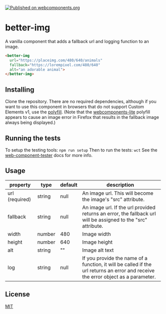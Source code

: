 [![Published on webcomponents.org](https://img.shields.io/badge/webcomponents.org-published-blue.svg)](https://www.webcomponents.org/element/pearlbea/better-img)

# better-img

A vanilla component that adds a fallback url and logging function to an image.

<!---
```
<custom-element-demo>
  <template>
    <style> body { text-align: center; } </style>
    <script src="../custom-elements/custom-elements.js"></script>
    <script src="src/better-img/better-img.js"></script>
    <next-code-block></next-code-block>
  </template>
</custom-element-demo>
```
-->

```html
<better-img
  url="https://placeimg.com/480/640/animals"
  fallback="https://lorempixel.com/480/640"
  alt="an adorable animal">
</better-img>
```

## Installing

Clone the repository. There are no required dependencies, although if you want to use this component in browsers that do not support Custom Elements v1, use the [polyfill](https://github.com/webcomponents/custom-elements). (Note that the [webcomponents-lite](https://github.com/webcomponents/webcomponentsjs) polyfill appears to cause an image error in Firefox that results in the fallback image always being displayed.)

## Running the tests

To setup the testing tools:
```npm run setup```
Then to run the tests:
```wct```
See the [web-component-tester](https://github.com/Polymer/web-component-tester) docs for more info.

## Usage

| property | type | default | description |
| -------- | ---- | ------- | ----------- |
| url (required) | string | null | An image url. This will become the image's "src" attribute. |
| fallback | string | null | An image url. If the url provided returns an error, the fallback url will be assigned to the "src" attribute. |
| width | number | 480 | Image width |
| height | number | 640 | Image height |
| alt | string | "" | Image alt text |
| log | string | null | If you provide the name of a function, it will be called if the url returns an error and receive the error object as a parameter.|

## License

[MIT](https://opensource.org/licenses/MIT)
